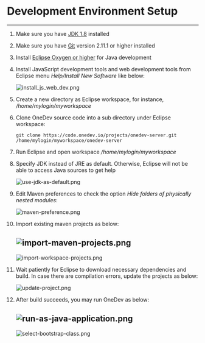 # Development Environment Setup
-----------

1. Make sure you have [JDK 1.8](http://www.oracle.com/technetwork/java/javase/downloads/index.html) installed
1. Make sure you have [Git](https://git-scm.com/) version 2.11.1 or higher installed
1. Install [Eclipse Oxygen or higher](http://www.eclipse.org/) for Java development
1. Install JavaScript development tools and web development tools from Eclipse menu _Help/Install New Software_ like below:

    ![install_js_web_dev.png](../images/development-environment-setup/install_js_web_dev.png)
    
1. Create a new directory as Eclipse workspace, for instance, _/home/mylogin/myworkspace_
1. Clone OneDev source code into a sub directory under Eclipse workspace:

    ```
    git clone https://code.onedev.io/projects/onedev-server.git /home/mylogin/myworkspace/onedev-server
    ```
1. Run Eclipse and open workspace _/home/mylogin/myworkspace_
2. Specify JDK instead of JRE as default. Otherwise, Eclipse will not be able to access Java sources to get help

    ![use-jdk-as-default.png](../images/development-environment-setup/use-jdk-as-default.png)
    
2. Edit Maven preferences to check the option _Hide folders of physically nested modules_:

    ![maven-preference.png](../images/development-environment-setup/maven-preference.png)
    
1. Import existing maven projects as below:

    ![import-maven-projects.png](../images/development-environment-setup/import-maven-projects.png)
    -------------
    ![import-workspace-projects.png](../images/development-environment-setup/import-workspace-projects.png)
    
1. Wait patiently for Eclipse to download necessary dependencies and build. In case there are compilation errors, update the projects as below:

    ![update-project.png](../images/development-environment-setup/update-project.png)
    
1. After build succeeds, you may run OneDev as below:

    ![run-as-java-application.png](../images/development-environment-setup/run-as-java-application.png)
    ----------
    ![select-bootstrap-class.png](../images/development-environment-setup/select-bootstrap-class.png)